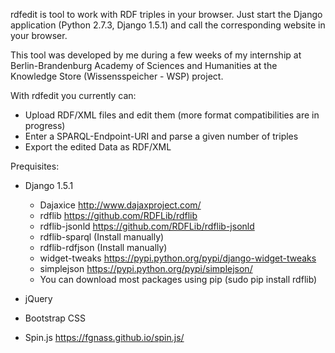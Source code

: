 rdfedit is tool to work with RDF triples in your browser. Just start the Django application (Python 2.7.3, Django 1.5.1) and call the corresponding website in your browser.

This tool was developed by me during a few weeks of my internship at Berlin-Brandenburg Academy of Sciences and Humanities at the Knowledge Store (Wissensspeicher - WSP) project.

With rdfedit you currently can:
* Upload RDF/XML files and edit them (more format compatibilities are in progress)
* Enter a SPARQL-Endpoint-URI and parse a given number of triples
* Export the edited Data as RDF/XML

Prequisites:
* Django 1.5.1
	* Dajaxice http://www.dajaxproject.com/
	* rdflib https://github.com/RDFLib/rdflib
	* rdflib-jsonld https://github.com/RDFLib/rdflib-jsonld
	* rdflib-sparql (Install manually)
	* rdflib-rdfjson (Install manually)
	* widget-tweaks https://pypi.python.org/pypi/django-widget-tweaks
	* simplejson https://pypi.python.org/pypi/simplejson/
	* You can download most packages using pip (sudo pip install rdflib)

* jQuery
* Bootstrap CSS
* Spin.js https://fgnass.github.io/spin.js/

